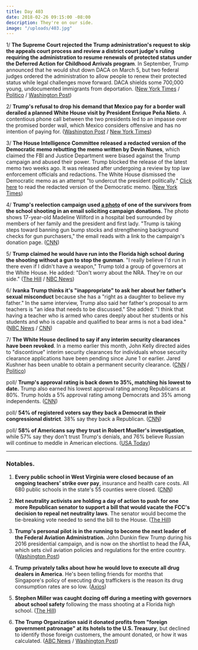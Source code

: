 ```yaml
---
title: Day 403
date: 2018-02-26 09:15:00 -08:00
description: They're on our side.
image: "/uploads/403.jpg"
---
```


1/ **The Supreme Court rejected the Trump administration's request to skip the appeals court process and review a district court judge's ruling requiring the administration to resume renewals of protected status under the Deferred Action for Childhood Arrivals program**. In September, Trump announced that he would shut down DACA on March 5, but two federal judges ordered the administration to allow people to renew their protected status while legal challenges move forward. DACA shields some 700,000 young, undocumented immigrants from deportation. ([New York Times](https://www.nytimes.com/2018/02/26/us/politics/supreme-court-trump-daca-dreamers.html) / [Politico](https://www.politico.com/story/2018/02/26/supreme-court-rejects-trump-request-to-weigh-in-quickly-on-dreamers-424305) / [Washington Post](https://www.washingtonpost.com/politics/courts_law/supreme-court-declines-trump-request-to-take-up-daca-controversy-now/2018/02/26/4fb2e528-132f-11e8-9570-29c9830535e5_story.html))

2/ **Trump's refusal to drop his demand that Mexico pay for a border wall derailed a planned White House visit by President Enrique Peña Nieto**. A contentious phone call between the two presidents led to an impasse over the promised border wall, which Mexico considers offensive and has no intention of paying for. ([Washington Post](https://www.washingtonpost.com/politics/after-testy-call-with-trump-over-border-wall-mexicos-president-shelves-plan-to-visit-white-house/2018/02/24/c7ffe9e8-199e-11e8-8b08-027a6ccb38eb_story.html) / [New York Times](https://www.nytimes.com/2018/02/25/us/politics/trump-mexico-pena-nieto-visit-wall.html))

3/ **The House Intelligence Committee released a redacted version of the Democratic memo rebutting the memo written by Devin Nunes**, which claimed the FBI and Justice Department were biased against the Trump campaign and abused their power. Trump blocked the release of the latest memo two weeks ago. It was released after undergoing a review by top law enforcement officials and redactions. The White House dismissed the Democratic memo as an attempt "to undercut the president politically." [Click here](http://docs.house.gov/meetings/ig/ig00/20180205/106838/hmtg-115-ig00-20180205-sd002.pdf) to read the redacted version of the Democratic memo. ([New York Times](https://www.nytimes.com/2018/02/24/us/politics/democratic-memo-released-fbi-surveillance-carter-page.html))

4/ **Trump's reelection campaign used [a photo](https://cdn.cnn.com/cnnnext/dam/assets/180225135708-trump-pence-weekly-newsletter-photo-parkland-survivor-madeleine-wilford-exlarge-169.jpg) of one of the survivors from the school shooting in an email soliciting campaign donations.** The photo shows 17-year-old Madeline Wilford in a hospital bed surrounded by members of her family and the president and first lady. "Trump is taking steps toward banning gun bump stocks and strengthening background checks for gun purchasers," the email reads with a link to the campaign's donation page. ([CNN](https://www.cnn.com/2018/02/25/politics/trump-campaign-email-parkland-photo/index.html))

5/ **Trump claimed he would have run into the Florida high school during the shooting without a gun to stop the gunman**. "I really believe I'd run in there even if I didn't have a weapon," Trump told a group of governors at the White House. He added: "Don't worry about the NRA. They're on our side." ([The Hill](http://thehill.com/homenews/administration/375597-trump-i-would-have-run-into-school-during-shooting-even-without-a-gun) / [NBC News](https://www.nbcnews.com/politics/donald-trump/trump-says-he-would-have-run-florida-school-n851266))

6/ **Ivanka Trump thinks it's "inappropriate" to ask her about her father's sexual misconduct** because she has a "right as a daughter to believe my father." In the same interview, Trump also said her father's proposal to arm teachers is "an idea that needs to be discussed." She added: "I think that having a teacher who is armed who cares deeply about her students or his students and who is capable and qualified to bear arms is not a bad idea." ([NBC News](https://www.nbcnews.com/politics/white-house/ivanka-trump-arming-teachers-option-needs-be-discussed-n850801) / [CNN](https://www.cnn.com/2018/02/26/politics/ivanka-donald-trump-sexual-misconduct-accusers/index.html))

7/ **The White House declined to say if any interim security clearances have been revoked**. In a memo earlier this month, John Kelly directed aides to "discontinue" interim security clearances for individuals whose security clearance applications have been pending since June 1 or earlier. Jared Kushner has been unable to obtain a permanent security clearance. ([CNN](https://www.cnn.com/2018/02/26/politics/white-house-security-clearances/index.html) / [Politico](https://www.politico.com/story/2018/02/26/kelly-kushner-trump-security-clearance-424295))

poll/ **Trump's approval rating is back down to 35%, matching his lowest to date.** Trump also earned his lowest approval rating among Republicans at 80%. Trump holds a 5% approval rating among Democrats and 35% among independents. ([CNN](https://www.cnn.com/2018/02/25/politics/cnn-poll-trump-approval-matches-low/index.html))

poll/ **54% of registered voters say they back a Democrat in their congressional district**. 38% say they back a Republican. ([CNN](https://www.cnn.com/2018/02/26/politics/cnn-poll-congress-democratic-advantage-widens/index.html))

poll/ **58% of Americans say they trust in Robert Mueller's investigation**, while 57% say they don't trust Trump's denials, and 76% believe Russian will continue to meddle in American elections. ([USA Today](https://www.usatoday.com/story/news/2018/02/26/russia-americans-trust-special-counsel-mueller-more-than-trump-usa-today-poll-shows/371345002/))

---

### Notables.

1. **Every public school in West Virginia were closed because of an ongoing teachers' strike over pay**, insurance and health care costs. All 680 public schools in the state's 55 counties were closed. ([CNN](https://www.cnn.com/2018/02/26/health/west-virginia-map-school-closings-trnd/index.html))

2. **Net neutrality activists are holding a day of action to push for one more Republican senator to support a bill that would vacate the FCC's decision to repeal net neutrality laws**. The senator would become the tie-breaking vote needed to send the bill to the House. ([The Hill](http://thehill.com/policy/technology/375637-groups-to-rally-for-bill-that-would-preserve-fccs-net-neutrality-rules))

3. **Trump's personal pilot is in the running to become the next leader of the Federal Aviation Administration.** John Dunkin flew Trump during his 2016 presidential campaign, and is now on the shortlist to head the FAA, which sets civil aviation policies and regulations for the entire country. ([Washington Post](https://www.washingtonpost.com/news/post-politics/wp/2018/02/25/trumps-personal-pilot-in-the-mix-to-lead-the-federal-aviation-administration/?utm_term=.3765b748adcd))

4. **Trump privately talks about how he would love to execute all drug dealers in America**. He's been telling friends for months that Singapore's policy of executing drug traffickers is the reason its drug consumption rates are so low. ([Axios](https://www.axios.com/exclusive-trump-privately-talks-up-executing-all-big-drug-dealers-1519595170-402cc386-8729-4684-a7ef-a5bf31876afa.html))

5. **Stephen Miller was caught dozing off during a meeting with governors about school safety** following the mass shooting at a Florida high school. ([The Hill](http://thehill.com/homenews/administration/375651-photographer-appears-to-catch-stephen-miller-sleeping-during-white))

6. **The Trump Organization said it donated profits from "foreign government patronage" at its hotels to the U.S. Treasury**, but declined to identify those foreign customers, the amount donated, or how it was calculated. ([ABC News](http://abcnews.go.com/Politics/wireStory/trump-org-donated-foreign-profits-treasury-53367141) / [Washington Post](https://www.washingtonpost.com/politics/trump-organization-says-it-has-donated-foreign-profits-to-us-treasury-but-declines-to-share-details/2018/02/26/747522e0-1b22-11e8-ae5a-16e60e4605f3_story.html?utm_term=.172f167473c2))